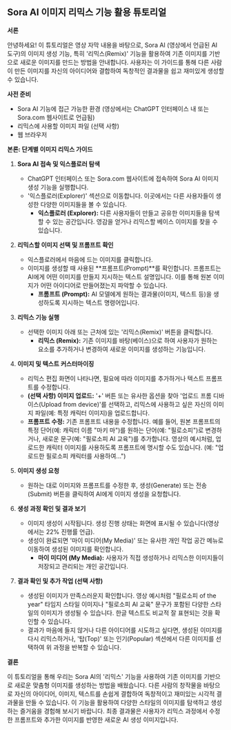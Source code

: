 ## Sora AI 이미지 리믹스 기능 활용 튜토리얼

**서론**

안녕하세요! 이 튜토리얼은 영상 자막 내용을 바탕으로, Sora AI (영상에서 언급된 AI 도구)의 이미지 생성 기능, 특히 '리믹스(Remix)' 기능을 활용하여 기존 이미지를 기반으로 새로운 이미지를 만드는 방법을 안내합니다. 사용자는 이 가이드를 통해 다른 사람이 만든 이미지를 자신의 아이디어와 결합하여 독창적인 결과물을 쉽고 재미있게 생성할 수 있습니다.

**사전 준비**

*   Sora AI 기능에 접근 가능한 환경 (영상에서는 ChatGPT 인터페이스 내 또는 Sora.com 웹사이트로 언급됨)
*   리믹스에 사용할 이미지 파일 (선택 사항)
*   웹 브라우저

**본론: 단계별 이미지 리믹스 가이드**

1.  **Sora AI 접속 및 익스플로러 탐색**
    *   ChatGPT 인터페이스 또는 Sora.com 웹사이트에 접속하여 Sora AI 이미지 생성 기능을 실행합니다.
    *   '익스플로러(Explorer)' 섹션으로 이동합니다. 이곳에서는 다른 사용자들이 생성한 다양한 이미지들을 볼 수 있습니다.
        *   **익스플로러 (Explorer):** 다른 사용자들이 만들고 공유한 이미지들을 탐색할 수 있는 공간입니다. 영감을 얻거나 리믹스할 베이스 이미지를 찾을 수 있습니다.

2.  **리믹스할 이미지 선택 및 프롬프트 확인**
    *   익스플로러에서 마음에 드는 이미지를 클릭합니다.
    *   이미지를 생성할 때 사용된 **프롬프트(Prompt)**를 확인합니다. 프롬프트는 AI에게 어떤 이미지를 만들지 지시하는 텍스트 설명입니다. 이를 통해 원본 이미지가 어떤 아이디어로 만들어졌는지 파악할 수 있습니다.
        *   **프롬프트 (Prompt):** AI 모델에게 원하는 결과물(이미지, 텍스트 등)을 생성하도록 지시하는 텍스트 명령어입니다.

3.  **리믹스 기능 실행**
    *   선택한 이미지 아래 또는 근처에 있는 '리믹스(Remix)' 버튼을 클릭합니다.
        *   **리믹스 (Remix):** 기존 이미지를 바탕(베이스)으로 하여 사용자가 원하는 요소를 추가하거나 변경하여 새로운 이미지를 생성하는 기능입니다.

4.  **이미지 및 텍스트 커스터마이징**
    *   리믹스 편집 화면이 나타나면, 필요에 따라 이미지를 추가하거나 텍스트 프롬프트를 수정합니다.
    *   **(선택 사항) 이미지 업로드:** '+' 버튼 또는 유사한 옵션을 찾아 '업로드 프롬 디바이스(Upload from device)'를 선택하고, 리믹스에 사용하고 싶은 자신의 이미지 파일(예: 특정 캐릭터 이미지)을 업로드합니다.
    *   **프롬프트 수정:** 기존 프롬프트 내용을 수정합니다. 예를 들어, 원본 프롬프트의 특정 단어(예: 캐릭터 이름 "마키 마")를 원하는 단어(예: "필로소피")로 변경하거나, 새로운 문구(예: "필로소피 AI 교육")를 추가합니다. 영상의 예시처럼, 업로드한 캐릭터 이미지를 사용하도록 프롬프트에 명시할 수도 있습니다. (예: "업로드한 필로소피 캐릭터를 사용하여...")

5.  **이미지 생성 요청**
    *   원하는 대로 이미지와 프롬프트를 수정한 후, 생성(Generate) 또는 전송(Submit) 버튼을 클릭하여 AI에게 이미지 생성을 요청합니다.

6.  **생성 과정 확인 및 결과 보기**
    *   이미지 생성이 시작됩니다. 생성 진행 상태는 화면에 표시될 수 있습니다(영상에서는 22% 진행률 언급).
    *   생성이 완료되면 '마이 미디어(My Media)' 또는 유사한 개인 작업 공간 메뉴로 이동하여 생성된 이미지를 확인합니다.
        *   **마이 미디어 (My Media):** 사용자가 직접 생성하거나 리믹스한 이미지들이 저장되고 관리되는 개인 공간입니다.

7.  **결과 확인 및 추가 작업 (선택 사항)**
    *   생성된 이미지가 만족스러운지 확인합니다. 영상 예시처럼 "필로소피 of the year" 타임지 스타일 이미지나 "필로소피 AI 교육" 문구가 포함된 다양한 스타일의 이미지가 생성될 수 있습니다. 한글 텍스트도 비교적 잘 표현되는 것을 확인할 수 있습니다.
    *   결과가 마음에 들지 않거나 다른 아이디어를 시도하고 싶다면, 생성된 이미지를 다시 리믹스하거나, '탑(Top)' 또는 인기(Popular) 섹션에서 다른 이미지를 선택하여 위 과정을 반복할 수 있습니다.

**결론**

이 튜토리얼을 통해 우리는 Sora AI의 '리믹스' 기능을 사용하여 기존 이미지를 기반으로 새로운 맞춤형 이미지를 생성하는 방법을 배웠습니다. 다른 사람의 창작물을 바탕으로 자신의 아이디어, 이미지, 텍스트를 손쉽게 결합하여 독창적이고 재미있는 시각적 결과물을 만들 수 있습니다. 이 기능을 활용하여 다양한 스타일의 이미지를 탐색하고 생성하는 즐거움을 경험해 보시기 바랍니다. 최종 결과물은 사용자가 리믹스 과정에서 수정한 프롬프트와 추가한 이미지를 반영한 새로운 AI 생성 이미지입니다.